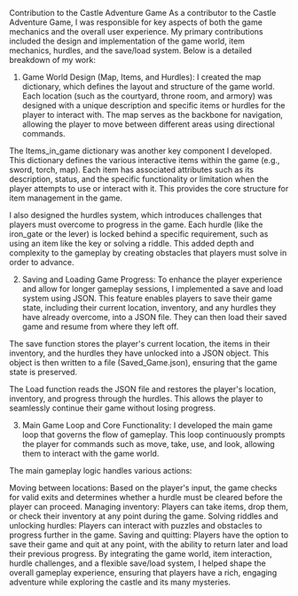 Contribution to the Castle Adventure Game
As a contributor to the Castle Adventure Game, I was responsible for key aspects of both the game mechanics and the overall user experience. My primary contributions included the design and implementation of the game world, item mechanics, hurdles, and the save/load system. Below is a detailed breakdown of my work:

1. Game World Design (Map, Items, and Hurdles):
I created the map dictionary, which defines the layout and structure of the game world. Each location (such as the courtyard, throne room, and armory) was designed with a unique description and specific items or hurdles for the player to interact with. The map serves as the backbone for navigation, allowing the player to move between different areas using directional commands.

The Items_in_game dictionary was another key component I developed. This dictionary defines the various interactive items within the game (e.g., sword, torch, map). Each item has associated attributes such as its description, status, and the specific functionality or limitation when the player attempts to use or interact with it. This provides the core structure for item management in the game.

I also designed the hurdles system, which introduces challenges that players must overcome to progress in the game. Each hurdle (like the iron_gate or the lever) is locked behind a specific requirement, such as using an item like the key or solving a riddle. This added depth and complexity to the gameplay by creating obstacles that players must solve in order to advance.

2. Saving and Loading Game Progress:
To enhance the player experience and allow for longer gameplay sessions, I implemented a save and load system using JSON. This feature enables players to save their game state, including their current location, inventory, and any hurdles they have already overcome, into a JSON file. They can then load their saved game and resume from where they left off.

The save function stores the player's current location, the items in their inventory, and the hurdles they have unlocked into a JSON object. This object is then written to a file (Saved_Game.json), ensuring that the game state is preserved.

The Load function reads the JSON file and restores the player's location, inventory, and progress through the hurdles. This allows the player to seamlessly continue their game without losing progress.

3. Main Game Loop and Core Functionality:
I developed the main game loop that governs the flow of gameplay. This loop continuously prompts the player for commands such as move, take, use, and look, allowing them to interact with the game world.

The main gameplay logic handles various actions:

Moving between locations: Based on the player's input, the game checks for valid exits and determines whether a hurdle must be cleared before the player can proceed.
Managing inventory: Players can take items, drop them, or check their inventory at any point during the game.
Solving riddles and unlocking hurdles: Players can interact with puzzles and obstacles to progress further in the game.
Saving and quitting: Players have the option to save their game and quit at any point, with the ability to return later and load their previous progress.
By integrating the game world, item interaction, hurdle challenges, and a flexible save/load system, I helped shape the overall gameplay experience, ensuring that players have a rich, engaging adventure while exploring the castle and its many mysteries.